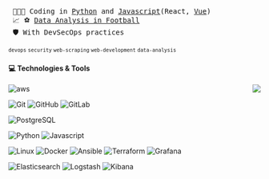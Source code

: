 <pre>
 👨🏽‍💻 Coding in <a href="https://github.com/everton-tenorio?tab=repositories&q=&type=public&language=python&sort=" target="_blank">Python</a> and <a href="https://github.com/everton-tenorio?tab=repositories&q=&type=public&language=javascript&sort=" target="_blank">Javascript</a>(React, <a href="https://github.com/everton-tenorio?tab=repositories&q=&type=public&language=Vue&sort=">Vue</a>)
 📈 ⚽ <a href="https://github.com/datagool" target="_blank">Data Analysis in Football</a>
 🛡️ With DevSecOps practices
</pre>

<sup>`devops` `security` `web-scraping` `web-development` `data-analysis`</sup>  
 
 #### 💻 Technologies & Tools
 <div> 
  <img align="right" src="https://github-readme-stats.vercel.app/api/top-langs/?username=everton-tenorio&layout=compact&title_color=007bff&text_color=ffffff&icon_color=red&bg_color=000000">
  
  ![aws](https://img.shields.io/badge/-AWS-black?style=flat-square&logo=amazon-aws) 
  
  ![Git](https://img.shields.io/badge/-Git-black?style=flat-square&logo=git)
  ![GitHub](https://img.shields.io/badge/-GitHub-181717?style=flat-square&logo=github)
  ![GitLab](https://img.shields.io/badge/-GitLab-FCA121?style=flat-square&logo=gitlab)  

  ![PostgreSQL](https://img.shields.io/badge/-PostgreSQL-black?style=flat-square&logo=postgresql) 
  
  ![Python](https://img.shields.io/badge/-Python-black?style=flat-square&logo=Python)
  ![Javascript](https://img.shields.io/badge/-Javascript-black?style=flat-square&logo=Javascript) 

  ![Linux](https://img.shields.io/badge/Linux-black?style=flat-square&logo=linux)
  ![Docker](https://img.shields.io/badge/Docker-black?style=flat-square&logo=docker)
  ![Ansible](https://img.shields.io/badge/Ansible-black?style=flat-square&logo=ansible)
  ![Terraform](https://img.shields.io/badge/Terraform-black?style=flat-square&logo=terraform)
  ![Grafana](https://img.shields.io/badge/Grafana-black?style=flat-square&logo=grafana)
  
  ![Elasticsearch](https://img.shields.io/badge/Elasticsearch-005571?style=flat-square&logo=elasticsearch)
  ![Logstash](https://img.shields.io/badge/Logstash-005571?style=flat-square&logo=logstash)
  ![Kibana](https://img.shields.io/badge/Kibana-005571?style=flat-square&logo=kibana) 

<!---   

<---### Hi there 👋

https://img.shields.io/badge/githubs-%23121011.svg?style=for-the-badge&logo=github&logoColor=white

Always seeking theoretical and practical knowledge regarding software development best practices, devops culture, cloud computing, automation and troubleshooting.
          
:earth_americas: Living in Maceió, Brazil      

### Skills ###
<img align="left" width="20px" alt="Linux" src="https://upload.wikimedia.org/wikipedia/commons/thumb/3/35/Tux.svg/1200px-Tux.svg.png" />
<img align="left" width="26px" alt="Docker" src="https://cdn4.iconfinder.com/data/icons/logos-and-brands/512/97_Docker_logo_logos-512.png" />
<img align="left" width="26px" alt="Python" src="https://raw.githubusercontent.com/github/explore/80688e429a7d4ef2fca1e82350fe8e3517d3494d/topics/python/python.png" />
<img align="left" width="45px" alt="Django" src="https://1000logos.net/wp-content/uploads/2020/08/Django-Logo.png" />
<img align="left" width="26px" alt="Flask" src="https://cdn.iconscout.com/icon/free/png-256/flask-51-285137.png" />
<img align="left" width="26px" alt="Vue" src="https://upload.wikimedia.org/wikipedia/commons/thumb/9/95/Vue.js_Logo_2.svg/1184px-Vue.js_Logo_2.svg.png" />
<img align="left" width="90px" alt="PostgreSQL" src="https://i.ibb.co/gZxdKd4/oie-l-UMazof-Mm7c-M.png" />

 
--->
